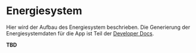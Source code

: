 # Energiesystem

Hier wird der Aufbau des Energiesystem beschrieben. Die Generierung der
Energiesystemdaten für die App ist Teil der
[Developer Docs](../sections/esys_dev.md).

**TBD**
